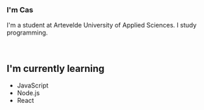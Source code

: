 <h3>
I'm Cas
</h3>

<p>
I'm a student at Artevelde University of Applied Sciences. I study programming.
</p> 

<br>

## I'm currently learning
- JavaScript
- Node.js
- React
